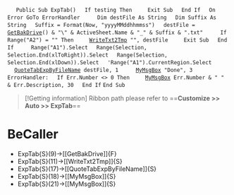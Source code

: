 &nbsp;&nbsp;&nbsp;&nbsp;
`Public Sub ExpTab()`
&nbsp;&nbsp;&nbsp;&nbsp;`If testing Then`
&nbsp;&nbsp;&nbsp;&nbsp;&nbsp;&nbsp;&nbsp;&nbsp;`Exit Sub`
&nbsp;&nbsp;&nbsp;&nbsp;`End If`
&nbsp;&nbsp;&nbsp;&nbsp;`On Error GoTo ErrorHandler`
&nbsp;&nbsp;&nbsp;&nbsp;
&nbsp;&nbsp;&nbsp;&nbsp;`Dim destFile As String`
&nbsp;&nbsp;&nbsp;&nbsp;`Dim Suffix As String`
&nbsp;&nbsp;&nbsp;&nbsp;`Suffix = Format(Now, "yyyyMMddhhmmss")`
&nbsp;&nbsp;&nbsp;&nbsp;`destFile = `[`GetBakDrive`](GetBakDrive)`() & "\" & ActiveSheet.Name & "_" & Suffix & ".txt"`
&nbsp;&nbsp;&nbsp;&nbsp;
&nbsp;&nbsp;&nbsp;&nbsp;`If Range("A2") = "" Then`
&nbsp;&nbsp;&nbsp;&nbsp;&nbsp;&nbsp;&nbsp;&nbsp;[`WriteTxt2Tmp`](WriteTxt2Tmp)` "", destFile`
&nbsp;&nbsp;&nbsp;&nbsp;&nbsp;&nbsp;&nbsp;&nbsp;`Exit Sub`
&nbsp;&nbsp;&nbsp;&nbsp;`End If`
&nbsp;&nbsp;&nbsp;&nbsp;
&nbsp;&nbsp;&nbsp;&nbsp;`Range("A1").Select`
&nbsp;&nbsp;&nbsp;&nbsp;`Range(Selection, Selection.End(xlToRight)).Select`
&nbsp;&nbsp;&nbsp;&nbsp;`Range(Selection, Selection.End(xlDown)).Select`
&nbsp;&nbsp;&nbsp;&nbsp;`'Range("A1").CurrentRegion.Select`
&nbsp;&nbsp;&nbsp;&nbsp;
&nbsp;&nbsp;&nbsp;&nbsp;[`QuoteTabExpByFileName`](QuoteTabExpByFileName)` destFile, 1`
&nbsp;&nbsp;&nbsp;&nbsp;
&nbsp;&nbsp;&nbsp;&nbsp;[`MyMsgBox`](MyMsgBox)` "Done", 3`
&nbsp;&nbsp;&nbsp;&nbsp;
`ErrorHandler:`
&nbsp;&nbsp;&nbsp;&nbsp;`If Err.Number <> 0 Then`
&nbsp;&nbsp;&nbsp;&nbsp;&nbsp;&nbsp;&nbsp;&nbsp;[`MyMsgBox`](MyMsgBox)` Err.Number & " " & Err.Description, 30`
&nbsp;&nbsp;&nbsp;&nbsp;`End If`
`End Sub`


> [!Getting information]
> Ribbon path please refer to ==**Customize >> Auto >> ExpTab**==


# BeCaller
- ExpTab{S}(9)->[[GetBakDrive]]{F}
- ExpTab{S}(11)->[[WriteTxt2Tmp]]{S}
- ExpTab{S}(17)->[[QuoteTabExpByFileName]]{S}
- ExpTab{S}(18)->[[MyMsgBox]]{S}
- ExpTab{S}(21)->[[MyMsgBox]]{S}

